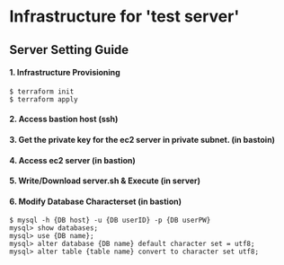 # Infrastructure for 'test server'

## Server Setting Guide
#### 1. Infrastructure Provisioning
```
$ terraform init
$ terraform apply
```

#### 2. Access bastion host (ssh)

#### 3. Get the private key for the ec2 server in private subnet. (in bastoin)

#### 4. Access ec2 server (in bastion)

#### 5. Write/Download server.sh & Execute (in server)

#### 6. Modify Database Characterset (in bastion)
```
$ mysql -h {DB host} -u {DB userID} -p {DB userPW}
mysql> show databases;
mysql> use {DB name};
mysql> alter database {DB name} default character set = utf8;
mysql> alter table {table name} convert to character set utf8;
``` 